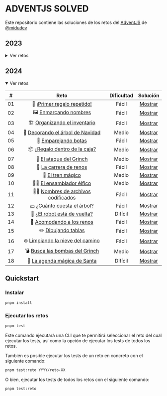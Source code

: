 # ADVENTJS SOLVED

Este repositorio contiene las soluciones de los retos del [AdventJS](https://adventjs.dev) de [@midudev](https://twitter.com/midudev)

## 2023

<details>

<summary>Ver retos</summary>

|  #  |                             Reto                             | Dificultad |              Solución               |
| :-: | :----------------------------------------------------------: | :--------: | :---------------------------------: |
| 01  |    🎁 [¡Primer regalo repetido!](2023/reto-01/README.md)     |   Fácil    | [Mostrar](2023/reto-01/solution.ts) |
| 02  |  🏭️ [Ponemos en marcha la fábrica](2023/reto-02/README.md)  |   Fácil    | [Mostrar](2023/reto-02/solution.ts) |
| 03  |        😏 [El elfo travieso](2023/reto-03/README.md)         |   Fácil    | [Mostrar](2023/reto-03/solution.ts) |
| 04  | 😵‍💫 [Dale la vuelta a los paréntesis](2023/reto-04/README.md) |   Medio    | [Mostrar](2023/reto-04/solution.ts) |
| 05  |     🛷 [El CyberTruck de Santa](2023/reto-05/README.md)      |   Medio    | [Mostrar](2023/reto-05/solution.ts) |
| 06  |       🦌 [Los renos a prueba](2023/reto-06/README.md)        |   Fácil    | [Mostrar](2023/reto-06/solution.ts) |
| 07  |        📦️ [Las cajas en 3D](2023/reto-07/README.md)         |   Fácil    | [Mostrar](2023/reto-07/solution.ts) |
| 08  |      🏬 [Ordenando el almacén](2023/reto-08/README.md)       |   Medio    | [Mostrar](2023/reto-08/solution.ts) |
| 09  |        🚦 [Alterna las luces](2023/reto-09/README.md)        |   Fácil    | [Mostrar](2023/reto-09/solution.ts) |
| 10  | 🎄 [Crea tu propio árbol de navidad](2023/reto-10/README.md) |   Fácil    | [Mostrar](2023/reto-10/solution.ts) |
| 11  |      📖 [Los elfos estudiosos](2023/reto-11/README.md)       |   Medio    | [Mostrar](2023/reto-11/solution.ts) |
| 12  |      📷 [¿Es una copia válida?](2023/reto-12/README.md)      |   Medio    | [Mostrar](2023/reto-12/solution.ts) |
| 13  |      ⌚️ [Calculando el tiempo](2023/reto-13/README.md)       |   Fácil    | [Mostrar](2023/reto-13/solution.ts) |
| 14  |         🚨 [Evita la alarma](2023/reto-14/README.md)         |   Medio    | [Mostrar](2023/reto-14/solution.ts) |
| 15  |         ↔️ [Robot autónomo](2023/reto-15/README.md)          |   Medio    | [Mostrar](2023/reto-15/solution.ts) |

</details>

## 2024

<details open>

<summary>Ver retos</summary>

|  #  |                             Reto                             | Dificultad |              Solución               |
| :-: | :----------------------------------------------------------: | :--------: | :---------------------------------: |
| 01  |    🎁 [¡Primer regalo repetido!](2024/reto-01/README.md)     |   Fácil    | [Mostrar](2024/reto-01/solution.ts) |
| 02  |       🖼️ [Enmarcando nombres](2024/reto-02/README.md)        |   Fácil    | [Mostrar](2024/reto-02/solution.ts) |
| 03  |    🏗️ [Organizando el inventario](2024/reto-03/README.md)    |   Fácil    | [Mostrar](2024/reto-03/solution.ts) |
| 04  |  🎄 [Decorando el árbol de Navidad](2024/reto-04/README.md)  |   Medio    | [Mostrar](2024/reto-04/solution.ts) |
| 05  |        👞 [Emparejando botas](2024/reto-05/README.md)        |   Fácil    | [Mostrar](2024/reto-05/solution.ts) |
| 06  |   📦️ [¿Regalo dentro de la caja?](2024/reto-06/README.md)   |   Medio    | [Mostrar](2024/reto-06/solution.ts) |
| 07  |      👹 [El ataque del Grinch](2024/reto-07/README.md)       |   Medio    | [Mostrar](2024/reto-07/solution.ts) |
| 08  |       🦌 [La carrera de renos](2024/reto-08/README.md)       |   Fácil    | [Mostrar](2024/reto-08/solution.ts) |
| 09  |         🚂 [El tren mágico](2024/reto-09/README.md)          |   Medio    | [Mostrar](2024/reto-09/solution.ts) |
| 10  |      🧑‍💻 [El ensamblador élfico](2024/reto-10/README.md)      |   Medio    | [Mostrar](2024/reto-10/solution.ts) |
| 11  | 🏴‍☠️ [Nombres de archivos codificados](2024/reto-11/README.md) |   Fácil    | [Mostrar](2024/reto-11/solution.ts) |
| 12  |    💵 [¿Cuánto cuesta el árbol?](2024/reto-12/README.md)     |   Fácil    | [Mostrar](2024/reto-12/solution.ts) |
| 13  |    🤖 [¿El robot está de vuelta?](2024/reto-13/README.md)    |  Difícil   | [Mostrar](2024/reto-13/solution.ts) |
| 14  |     🦌 [Acomodando a los renos](2024/reto-14/README.md)      |   Fácil    | [Mostrar](2024/reto-14/solution.ts) |
| 15  |        ✏️ [Dibujando tablas](2024/reto-15/README.md)         |   Fácil    | [Mostrar](2024/reto-15/solution.ts) |
| 16  |  ❄️ [Limpiando la nieve del camino](2024/reto-16/README.md)  |   Fácil    | [Mostrar](2024/reto-16/solution.ts) |
| 17  |  💣️ [Busca las bombas del Grinch](2024/reto-17/README.md)   |   Medio    | [Mostrar](2024/reto-17/solution.ts) |
| 18  |    📇 [La agenda mágica de Santa](2024/reto-18/README.md)    |  Difícil   | [Mostrar](2024/reto-18/solution.ts) |

</details>

## Quickstart

### Instalar

```bash
pnpm install
```

### Ejecutar los retos

```bash
pnpm test
```

Este comando ejecutará una CLI que te permitirá seleccionar el reto del cual ejecutar los tests, así como la opción de ejecutar los tests de todos los retos.

También es posible ejecutar los tests de un reto en concreto con el siguiente comando:

```bash
pnpm test:reto YYYY/reto-XX
```

O bien, ejecutar los tests de todos los retos con el siguiente comando:

```bash
pnpm test:reto
```
